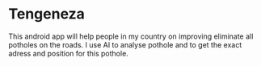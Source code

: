 # Tengeneza
This android app will help people in my country on improving eliminate all potholes on the roads. I use AI to analyse pothole and to get the exact adress and position for this pothole.
